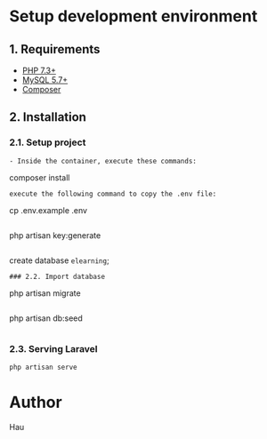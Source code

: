 # Setup development environment
## 1. Requirements
- [PHP 7.3+](https://www.php.net/)
- [MySQL 5.7+](https://www.mysql.com/)
- [Composer](https://www.npmjs.com/)
## 2. Installation
### 2.1. Setup project 
```
- Inside the container, execute these commands:
```
composer install
```
execute the following command to copy the .env file:
```
cp .env.example .env
```
```
php artisan key:generate
```
```
create database `elearning`;
```
### 2.2. Import database
```
php artisan migrate
```
```
php artisan db:seed
```
```
### 2.3. Serving Laravel
```
php artisan serve
```

# Author
Hau